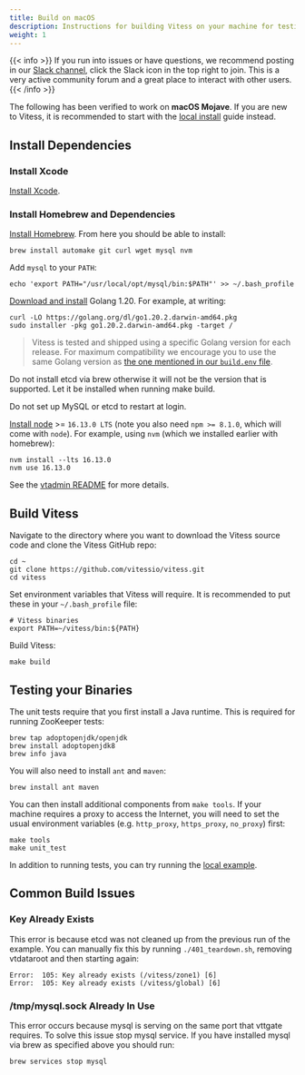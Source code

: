 ```yaml
---
title: Build on macOS
description: Instructions for building Vitess on your machine for testing and development purposes
weight: 1
---
```


{{< info >}}
If you run into issues or have questions, we recommend posting in our [Slack channel](https://vitess.slack.com), click the Slack icon in the top right to join. This is a very active community forum and a great place to interact with other users.
{{< /info >}}

The following has been verified to work on __macOS Mojave__. If you are new to Vitess, it is recommended to start with the [local install](../../get-started/local) guide instead.

## Install Dependencies

### Install Xcode

[Install Xcode](https://developer.apple.com/xcode/).

### Install Homebrew and Dependencies

[Install Homebrew](http://brew.sh/). From here you should be able to install:

```shell
brew install automake git curl wget mysql nvm
```

Add `mysql` to your `PATH`:

```shell
echo 'export PATH="/usr/local/opt/mysql/bin:$PATH"' >> ~/.bash_profile
```

[Download and install](http://golang.org/doc/install) Golang 1.20. For example, at writing:
```shell
curl -LO https://golang.org/dl/go1.20.2.darwin-amd64.pkg
sudo installer -pkg go1.20.2.darwin-amd64.pkg -target /
```

> Vitess is tested and shipped using a specific Golang version for each release.
> For maximum compatibility we encourage you to use the same Golang version as [the one mentioned in our `build.env` file](https://github.com/vitessio/vitess/blob/d1ba6258ea2462d5d28d67661aace7b79bb7e27b/build.env#L20).

Do not install etcd via brew otherwise it will not be the version that is supported. Let it be installed when running make build.

Do not set up MySQL or etcd to restart at login.

[Install node](https://nodejs.org/) >= `16.13.0 LTS` (note you also need `npm >= 8.1.0`, which will come with `node`). For example, using `nvm` (which we installed earlier with homebrew):

```shell
nvm install --lts 16.13.0
nvm use 16.13.0
```

See the [vtadmin README](https://github.com/vitessio/vitess/blob/main/web/vtadmin/README.md) for more details.

## Build Vitess

Navigate to the directory where you want to download the Vitess source code and clone the Vitess GitHub repo:

```shell
cd ~
git clone https://github.com/vitessio/vitess.git
cd vitess
```

Set environment variables that Vitess will require. It is recommended to put these in your `~/.bash_profile` file:

```
# Vitess binaries
export PATH=~/vitess/bin:${PATH}
```

Build Vitess:

```shell
make build
```

## Testing your Binaries

The unit tests require that you first install a Java runtime. This is required for running ZooKeeper tests:

```shell
brew tap adoptopenjdk/openjdk
brew install adoptopenjdk8
brew info java
```

You will also need to install `ant` and `maven`:

```shell
brew install ant maven
```

You can then install additional components from `make tools`. If your machine requires a proxy to access the Internet, you will need to set the usual environment variables (e.g. `http_proxy`, `https_proxy`, `no_proxy`) first:

```shell
make tools
make unit_test
```

In addition to running tests, you can try running the [local example](../../get-started/local).

## Common Build Issues

### Key Already Exists

This error is because etcd was not cleaned up from the previous run of the example. You can manually fix this by running `./401_teardown.sh`, removing vtdataroot and then starting again:
```
Error:  105: Key already exists (/vitess/zone1) [6]
Error:  105: Key already exists (/vitess/global) [6]
```

### /tmp/mysql.sock Already In Use
This error occurs because mysql is serving on the same port that vttgate requires. To solve this issue stop mysql service. If you have installed mysql via brew as specified above you should run:
```shell
brew services stop mysql
```
